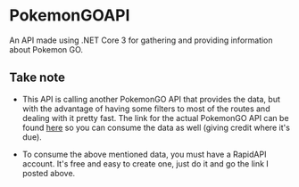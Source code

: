# PokemonGOAPI
An API made using .NET Core 3 for gathering and providing information about Pokemon GO.

## Take note
- This API is calling another PokemonGO API that provides the data, but with the advantage of having some filters to most of the 
routes and dealing with it pretty fast. The link for the actual PokemonGO API can be found [here](https://rapidapi.com/brianiswu/api/pokemon-go1) so you can consume the data as well (giving credit where it's due). 

- To consume the above mentioned data, you must have a RapidAPI account. It's free and easy to create one, just do it and go the link I posted above.
